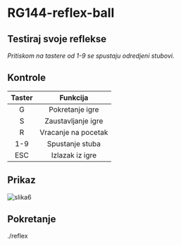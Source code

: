 # RG144-reflex-ball
## Testiraj svoje reflekse

_Pritiskom na tastere od 1-9 se spustaju odredjeni stubovi._

## Kontrole

| Taster        | Funkcija                |
| :-----------: |:-------------:          |
| G             | Pokretanje igre         |
| S             | Zaustavljanje igre      |
| R             | Vracanje na pocetak     |
| 1-9           | Spustanje stuba         |
| ESC           | Izlazak iz igre         |

## Prikaz

![slika6](https://user-images.githubusercontent.com/57290461/71604137-8cf5df80-2b60-11ea-8585-cc1ed03be165.png)

## Pokretanje
./reflex
